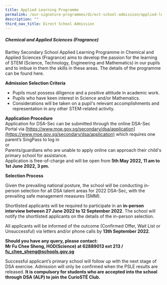 ```yaml
---
title: Applied Learning Programme
permalink: /our-signature-programmes/direct-school-admission/applied-learning-programme
description: ""
third_nav_title: Direct School Admission
---
```

##### Chemical and Applied Sciences (Fragrance) <br>
Bartley Secondary School Applied Learning Programme in Chemical and Applied Sciences (Fragrance) aims to develop the passion for the learning of STEM (Science, Technology, Engineering and Mathematics) in our pupils and to imbue in them the skills in these areas. The details of the programme can be found here.

**Admission Selection Criteria**
* Pupils must possess diligence and a positive attitude in academic work.
* Pupils who have keen interest in Science and/or Mathematics.
* Considerations will be taken on a pupil's relevant accomplishments and representation in any other STEM-related activity.

**Application Procedure** <br>
Application for DSA-Sec can be submitted through the online DSA-Sec Portal via [https://www.moe.gov.sg/secondary/dsa/application](https://www.moe.gov.sg/secondary/dsa/application) which requires one parent’s SingPass to log in <br>
or <br>
Parents/guardians who are unable to apply online can approach their child's primary school for assistance. <br>
Application is free-of-charge and will be open from **5th May 2022, 11 am to 1st June 2022, 3 pm.**

**Selection Process** 

Given the prevailing national posture, the school will be conducting in-person selection for all DSA talent areas for 2022 DSA-Sec, with the prevailing safe management measures (SMM).


Shortlisted applicants will be required to participate in an **in-person interview between 27 June 2022 to 12 September 2022**. The school will notify the shortlisted applicants on the details of the in-person selection.


All applicants will be informed of the outcome (Confirmed Offer, Wait List or Unsuccessful) via letters and/or phone calls by **13th September 2022**.

**Should you have any query, please contact: <br>
Mr Fu Chee Sheng, HOD(Science) at 62889013 ext 213 / fu_chee_sheng@schools.gov.sg**

Successful applicant’s primary school will follow up with the next stage of DSA exercise. Admission will only be confirmed when the PSLE results are released. **It is compulsory for students who are accepted into the school through DSA (ALP) to join the CurioSTÉ Club.**